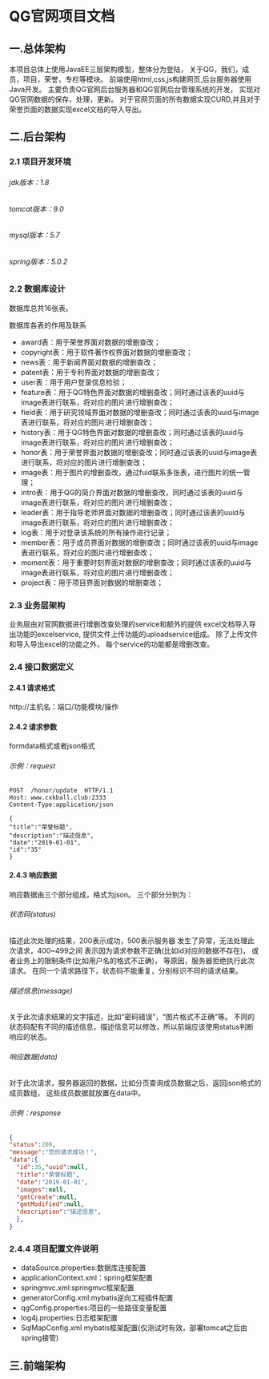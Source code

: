 # QG官网项目文档

## 一.总体架构

本项目总体上使用JavaEE三层架构模型，整体分为登陆，
关于QG，我们，成员，项目，荣誉，专栏等模块。
前端使用html,css,js构建网页,后台服务器使用Java开发。
主要负责QG官网后台服务器和QG官网后台管理系统的开发，
实现对QG官网数据的保存，处理，更新。
对于官网页面的所有数据实现CURD,并且对于荣誉页面的数据实现excel文档的导入导出。

## 二.后台架构

### 2.1 项目开发环境
###### jdk版本：1.8
###### tomcat版本：9.0
###### mysql版本：5.7
###### spring版本：5.0.2

### 2.2 数据库设计
数据库总共16张表。

数据库各表的作用及联系
- award表：用于荣誉界面对数据的增删查改；
- copyright表：用于软件著作权界面对数据的增删查改；
- news表：用于新闻界面对数据的增删查改；
- patent表：用于专利界面对数据的增删查改；
- user表：用于用户登录信息检验；
- feature表：用于QG特色界面对数据的增删查改；同时通过该表的uuid与image表进行联系，将对应的图片进行增删查改；
- field表：用于研究领域界面对数据的增删查改；同时通过该表的uuid与image表进行联系，将对应的图片进行增删查改；
- history表：用于QG特色界面对数据的增删查改；同时通过该表的uuid与image表进行联系，将对应的图片进行增删查改；
- honor表：用于荣誉界面对数据的增删查改；同时通过该表的uuid与image表进行联系，将对应的图片进行增删查改；
- image表：用于图片的增删查改，通过fuid联系多张表，进行图片的统一管理；
- intro表：用于QG的简介界面对数据的增删查改，同时通过该表的uuid与image表进行联系，将对应的图片进行增删查改；
- leader表：用于指导老师界面对数据的增删查改；同时通过该表的uuid与image表进行联系，将对应的图片进行增删查改；
- log表：用于对登录该系统的所有操作进行记录；
- member表：用于成员界面对数据的增删查改；同时通过该表的uuid与image表进行联系，将对应的图片进行增删查改；
- moment表：用于重要时刻界面对数据的增删查改；同时通过该表的uuid与image表进行联系，将对应的图片进行增删查改；
- project表：用于项目界面对数据的增删查改；


### 2.3 业务层架构
业务层由对官网数据进行增删改查处理的service和额外的提供
excel文档导入导出功能的excelservice,
提供文件上传功能的uploadservice组成。
除了上传文件和导入导出excel的功能之外，
每个service的功能都是增删改查。

### 2.4 接口数据定义

#### 2.4.1 请求格式
http://主机名：端口/功能模块/操作
#### 2.4.2 请求参数
formdata格式或者json格式
###### 示例：request
```http request
POST  /honor/update  HTTP/1.1
Host: www.cxkball.club:2333
Content-Type:application/json

{
"title":"荣誉标题",
"description":"描述信息",
"date":"2019-01-01",
"id":"35"
}

```
#### 2.4.3 响应数据
响应数据由三个部分组成，格式为json。
三个部分分别为：
###### 状态码(status)
描述此次处理的结果，200表示成功，500表示服务器
发生了异常，无法处理此次请求，400~499之间
表示因为请求参数不正确(比如id对应的数据不存在)，
或者业务上的限制条件(比如用户名的格式不正确)，
等原因，服务器拒绝执行此次请求。
在同一个请求路径下，状态码不能重复，分别标识不同的请求结果。

###### 描述信息(message)
关于此次请求结果的文字描述，比如“密码错误”，“图片格式不正确”等。
不同的状态码配有不同的描述信息，描述信息可以修改，所以前端应该使用status判断
响应的状态。
###### 响应数据(data)
对于此次请求，服务器返回的数据，比如分页查询成员数据之后，返回json格式的成员数组，
这些成员数据就放置在data中。
###### 示例：response
```json
{
"status":200,
"message":"您的请求成功！",
"data":{
  "id":35,"uuid":null,
  "title":"荣誉标题",
  "date":"2019-01-01",
  "images":null,
  "gmtCreate":null,
  "gmtModified":null,
  "description":"描述信息",
  },
}

```
### 2.4.4 项目配置文件说明
- dataSource.properties:数据库连接配置
- applicationContext.xml：spring框架配置
- springmvc.xml:springmvc框架配置
- generatorConfig.xml:mybatis逆向工程插件配置
- qgConfig.properties:项目的一些路径变量配置
- log4j.properties:日志框架配置
- SqlMapConfig.xml mybatis框架配置(仅测试时有效，部署tomcat之后由spring接管)
## 三.前端架构

